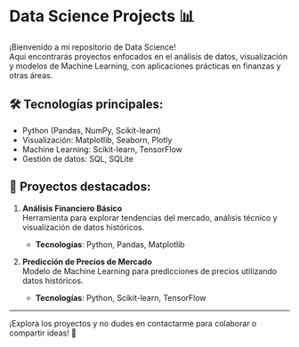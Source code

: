 # Data Science Projects 📊

¡Bienvenido a mi repositorio de Data Science!  
Aquí encontrarás proyectos enfocados en el análisis de datos, visualización y modelos de Machine Learning, con aplicaciones prácticas en finanzas y otras áreas.

## 🛠️ Tecnologías principales:
- Python (Pandas, NumPy, Scikit-learn)
- Visualización: Matplotlib, Seaborn, Plotly
- Machine Learning: Scikit-learn, TensorFlow
- Gestión de datos: SQL, SQLite

## 📂 Proyectos destacados:
1. **Análisis Financiero Básico**  
   Herramienta para explorar tendencias del mercado, análisis técnico y visualización de datos históricos.  
   - **Tecnologías**: Python, Pandas, Matplotlib  

2. **Predicción de Precios de Mercado**  
   Modelo de Machine Learning para predicciones de precios utilizando datos históricos.  
   - **Tecnologías**: Python, Scikit-learn, TensorFlow  

---

¡Explora los proyectos y no dudes en contactarme para colaborar o compartir ideas! 🚀
